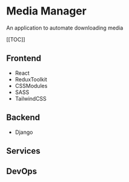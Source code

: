 # Media Manager

An application to automate downloading media

[[TOC]]

## Frontend

- React
- ReduxToolkit
- CSSModules
- SASS
- TailwindCSS

## Backend

- Django

## Services

## DevOps

